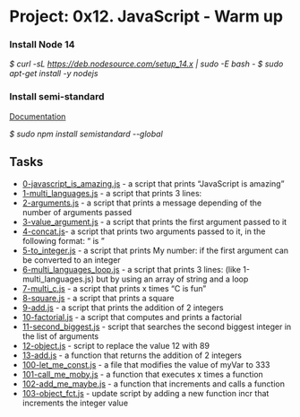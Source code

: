 
# Project: 0x12. JavaScript - Warm up
### Install Node 14
*$ curl -sL https://deb.nodesource.com/setup_14.x | sudo -E bash -*
*$ sudo apt-get install -y nodejs*
### Install semi-standard
[Documentation](https://intranet.alxswe.com/rltoken/35q5Pc6A6KWPyd3kGeRQFg)

*$ sudo npm install semistandard --global*  
## Tasks
- [0-javascript_is_amazing.js]() - a script that prints “JavaScript is amazing”
- [1-multi_languages.js]() - a script that prints 3 lines:
- [2-arguments.js]() - a script that prints a message depending of the number of arguments passed
- [3-value_argument.js]() - a script that prints the first argument passed to it
- [4-concat.js]()- a script that prints two arguments passed to it, in the following format: “ is ”
- [5-to_integer.js]() - a script that prints My number: <first argument converted in integer> if the first argument can be converted to an integer
- [6-multi_languages_loop.js]() - a script that prints 3 lines: (like 1-multi_languages.js) but by using an array of string and a loop
- [7-multi_c.js]() - a script that prints x times “C is fun”
- [8-square.js]() -  a script that prints a square
- [9-add.js]() - a script that prints the addition of 2 integers
- [10-factorial.js]() - a script that computes and prints a factorial
- [11-second_biggest.js]() - script that searches the second biggest integer in the list of arguments
- [12-object.js]() - script to replace the value 12 with 89
- [13-add.js]() - a function that returns the addition of 2 integers
- [100-let_me_const.js]() - a file that modifies the value of myVar to 333
- [101-call_me_moby.js]() - a function that executes x times a function
- [102-add_me_maybe.js]() - a function that increments and calls a function
- [103-object_fct.js]() - update script by adding a new function incr that increments the integer value
